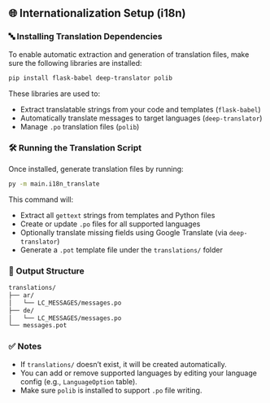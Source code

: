 
## 🌐 Internationalization Setup (i18n)

### 🔤 Installing Translation Dependencies

To enable automatic extraction and generation of translation files, make sure the following libraries are installed:

```bash
pip install flask-babel deep-translator polib
```

These libraries are used to:
- Extract translatable strings from your code and templates (`flask-babel`)
- Automatically translate messages to target languages (`deep-translator`)
- Manage `.po` translation files (`polib`)

### 🛠️ Running the Translation Script

Once installed, generate translation files by running:

```bash
py -m main.i18n_translate
```

This command will:
- Extract all `gettext` strings from templates and Python files
- Create or update `.po` files for all supported languages
- Optionally translate missing fields using Google Translate (via `deep-translator`)
- Generate a `.pot` template file under the `translations/` folder

### 📁 Output Structure

```bash
translations/
├── ar/
│   └── LC_MESSAGES/messages.po
├── de/
│   └── LC_MESSAGES/messages.po
└── messages.pot
```

### ✅ Notes

- If `translations/` doesn’t exist, it will be created automatically.
- You can add or remove supported languages by editing your language config (e.g., `LanguageOption` table).
- Make sure `polib` is installed to support `.po` file writing.
